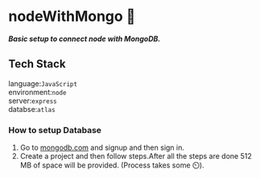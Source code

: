 # nodeWithMongo 🏪
***Basic setup to connect node with MongoDB.***

## Tech Stack
language:`JavaScript`  
environment:`node`  
server:`express`  
databse:`atlas`  

### How to setup Database
1) Go to [mongodb.com](https://www.mongodb.com/) and signup and then sign in.   
2) Create a project and then follow steps.After all the steps are done 512 MB of space will be provided. (Process takes some ⏲️).
